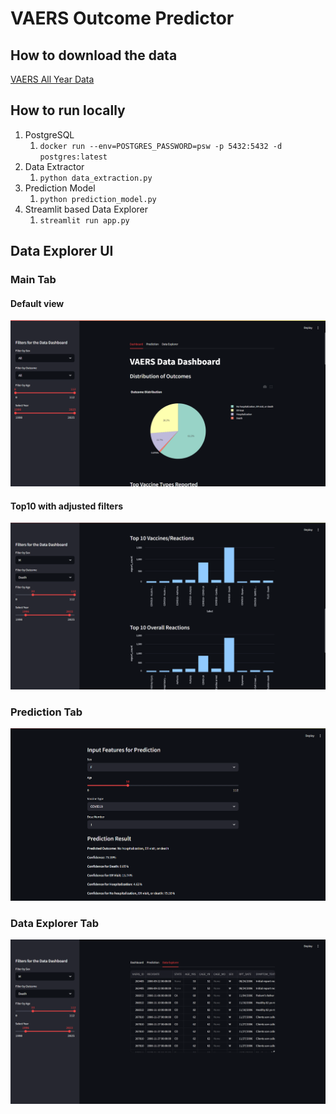 # VAERS Outcome Predictor

## How to download the data
[VAERS All Year Data](https://vaers.hhs.gov/eSubDownload/index.jsp?fn=AllVAERSDataCSVS.zip)

## How to run locally
1. PostgreSQL
   1. ```docker run --env=POSTGRES_PASSWORD=psw -p 5432:5432 -d postgres:latest```
2. Data Extractor
   1. ```python data_extraction.py```
3. Prediction Model
   1. ```python prediction_model.py```
4. Streamlit based Data Explorer
   1. ```streamlit run app.py```

## Data Explorer UI
### Main Tab
#### Default view
![main_tab.png](docs/main_tab.png)
#### Top10 with adjusted filters
![main_tab_top10.png](docs/main_tab_top10.png)

### Prediction Tab
![prediction_tab.png](docs/prediction_tab.png)

### Data Explorer Tab
![data_explorer.png](docs/data_explorer.png)
